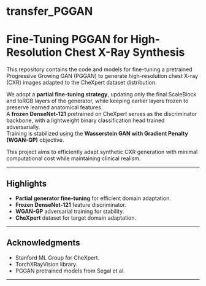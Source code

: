 # transfer_PGGAN
# Fine-Tuning PGGAN for High-Resolution Chest X-Ray Synthesis

This repository contains the code and models for fine-tuning a pretrained Progressive Growing GAN (PGGAN) to generate high-resolution chest X-ray (CXR) images adapted to the CheXpert dataset distribution.

We adopt a **partial fine-tuning strategy**, updating only the final ScaleBlock and toRGB layers of the generator, while keeping earlier layers frozen to preserve learned anatomical features.  
A **frozen DenseNet-121** pretrained on CheXpert serves as the discriminator backbone, with a lightweight binary classification head trained adversarially.  
Training is stabilized using the **Wasserstein GAN with Gradient Penalty (WGAN-GP)** objective.

This project aims to efficiently adapt synthetic CXR generation with minimal computational cost while maintaining clinical realism.

---

## Highlights
- **Partial generator fine-tuning** for efficient domain adaptation.
- **Frozen DenseNet-121** feature discriminator.
- **WGAN-GP** adversarial training for stability.
- **CheXpert** dataset for target domain adaptation.

---

## Acknowledgments
- Stanford ML Group for CheXpert.
- TorchXRayVision library.
- PGGAN pretrained models from Segal et al.

---

